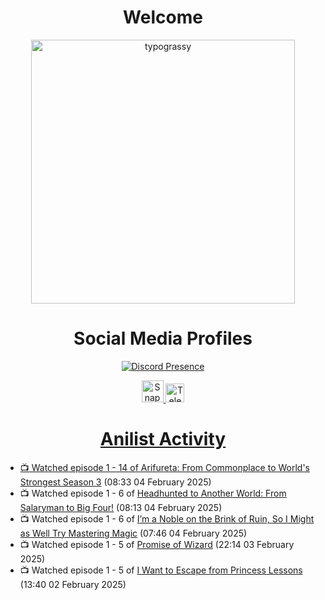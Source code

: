 <div align="center">

# Welcome
<a href="https://github.com/kawarimidoll/typograssy">
    <img alt="typograssy" src="https://typograssy.deno.dev/api?text=%E3%82%88%E3%81%86%E3%81%93%E3%81%9D%E3%81%BF%E3%81%AA%E3%81%95%E3%82%93%20-%20Sheby--&&l0=none&l1=82d9d0&l2=027353&l3=038c4c&l4=01402e&bg=none&frame=none&speed=100&comment=" width="421.99">
</a>

</div>

<div align="center">

# Social Media Profiles

[![Discord Presence](https://lanyard.cnrad.dev/api/612532963938271232)](https://discord.com/users/612532963938271232)


<a href="https://www.snapchat.com/add/a.sheby" title="Snapchat Profile">
    <img src="https://www.freepnglogos.com/uploads/snapchat-logo-png-0.png" width="35" alt="Snapchat Logo" />


<a href="https://t.me/ASheby" title="Telegram Profile">
    <img src="https://www.freepnglogos.com/uploads/telegram-logo-png-0.png" width="30" alt="Telegram Logo" />


</div>

<div align="center">

# Anilist Activity

</div>

<!-- ANILIST_ACTIVITY:start -->

-   📺 Watched episode 1 - 14 of [Arifureta: From Commonplace to World's Strongest Season 3](https://anilist.co/anime/154473) (08:33 04 February 2025)
-   📺 Watched episode 1 - 6 of [Headhunted to Another World: From Salaryman to Big Four!](https://anilist.co/anime/179689) (08:13 04 February 2025)
-   📺 Watched episode 1 - 6 of [I’m a Noble on the Brink of Ruin, So I Might as Well Try Mastering Magic](https://anilist.co/anime/176063) (07:46 04 February 2025)
-   📺 Watched episode 1 - 5 of [Promise of Wizard](https://anilist.co/anime/170916) (22:14 03 February 2025)
-   📺 Watched episode 1 - 5 of [I Want to Escape from Princess Lessons](https://anilist.co/anime/170650) (13:40 02 February 2025)

<!-- ANILIST_ACTIVITY:end -->
